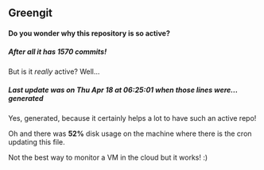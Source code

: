 ## Greengit

#### Do you wonder why this repository is so active?

##### After all it has 1570 commits!

But is it *really* active? Well...

##### Last update was on Thu Apr 18 at 06:25:01 when those lines were... generated

Yes, generated, because it certainly helps a lot to have such an active repo!

Oh and there was **52%** disk usage on the machine
where there is the cron updating this file.

Not the best way to monitor a VM in the cloud but it works! :)
